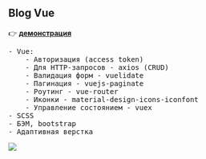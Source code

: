 <h2>Blog Vue</h2>

:point_right: [<b>демонстрация</b>](https://yarncra.github.io/blog)

<pre>
- Vue: 
    - Авторизация (access token)
    - Для HTTP-запросов - axios (CRUD)
    - Валидация форм - vuelidate
    - Пагинация - vuejs-paginate
    - Роутинг - vue-router 
    - Иконки - material-design-icons-iconfont
    - Управление состоянием - vuex
- SCSS
- БЭМ, bootstrap
- Адаптивная верстка</pre>
<pre><img src="./presentation/blog.gif"/></pre>
